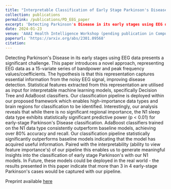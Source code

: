 ```yaml
---
title: "Interpretable Classification of Early Stage Parkinson's Disease from EEG"
collection: publications
permalink: /publications/PD_EEG_paper
excerpt: 'Detecting Parkinson's Disease in its early stages using EEG data presents a significant challenge. This paper introduces a novel approach, representing EEG data as a 15-variate series of bandpower and peak frequency values/coefficients. The hypothesis is that this representation captures essential information from the noisy EEG signal, improving disease detection. Statistical features extracted from this representation are utilised as input for interpretable machine learning models, specifically Decision Tree and AdaBoost classifiers. Our classification pipeline is deployed within our proposed framework which enables high-importance data types and brain regions for classification to be identified. Interestingly, our analysis reveals that while there is no significant regional importance, the N1 sleep data type exhibits statistically significant predictive power (p 0.01) for early-stage Parkinson's Disease classification. AdaBoost classifiers trained on the N1 data type consistently outperform baseline models, achieving over 80% accuracy and recall. Our classification pipeline statistically significantly outperforms baseline models indicating that the model has acquired useful information. Paired with the interpretability (ability to view feature importance's) of our pipeline this enables us to generate meaningful insights into the classification of early stage Parkinson's with our N1 models. In Future, these models could be deployed in the real world - the results presented in this paper indicate that more than 3 in 4 early-stage Parkinson's cases would be captured with our pipeline.'
date: 2024-01-23
venue: 'AAAI Health Intelligence Workshop (pending publication in Computation Intelligence Springer Book Series)'
paperurl: 'https://arxiv.org/abs/2301.09568'
citation: 
---
```


Detecting Parkinson's Disease in its early stages using EEG data presents a significant challenge. This paper introduces a novel approach, representing EEG data as a 15-variate series of bandpower and peak frequency values/coefficients. The hypothesis is that this representation captures essential information from the noisy EEG signal, improving disease detection. Statistical features extracted from this representation are utilised as input for interpretable machine learning models, specifically Decision Tree and AdaBoost classifiers. Our classification pipeline is deployed within our proposed framework which enables high-importance data types and brain regions for classification to be identified. Interestingly, our analysis reveals that while there is no significant regional importance, the N1 sleep data type exhibits statistically significant predictive power (p < 0.01) for early-stage Parkinson's Disease classification. AdaBoost classifiers trained on the N1 data type consistently outperform baseline models, achieving over 80% accuracy and recall. Our classification pipeline statistically significantly outperforms baseline models indicating that the model has acquired useful information. Paired with the interpretability (ability to view feature importance's) of our pipeline this enables us to generate meaningful insights into the classification of early stage Parkinson's with our N1 models. In Future, these models could be deployed in the real world - the results presented in this paper indicate that more than 3 in 4 early-stage Parkinson's cases would be captured with our pipeline.



Preprint available [here](https://arxiv.org/abs/2301.09568)


